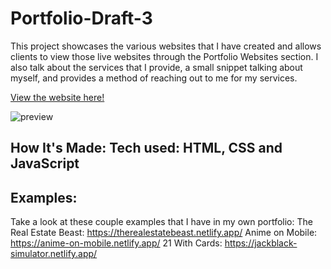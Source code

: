 
# Portfolio-Draft-3

This project showcases the various websites that I have created and allows clients to view those live websites through the Portfolio Websites section.  I also talk about the services that I provide, a small snippet talking about myself, and provides a method of reaching out to me for my services.

<a href = 'https://choir.netlify.app/'>View the website here!</a>
<br>

![preview](https://user-images.githubusercontent.com/66279068/177621240-22362dd2-1628-445b-99c6-74e25c5c8a06.PNG) 
## How It's Made: Tech used: HTML, CSS and JavaScript

## Examples: 
Take a look at these couple examples that I have in my own portfolio: The Real Estate Beast: https://therealestatebeast.netlify.app/ Anime on Mobile: https://anime-on-mobile.netlify.app/ 21 With Cards: https://jackblack-simulator.netlify.app/
